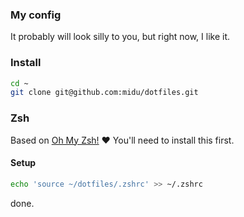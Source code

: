 ### My config

It probably will look silly to you, but right now, I like it.

### Install

```sh
cd ~
git clone git@github.com:midu/dotfiles.git
```

### Zsh

Based on [Oh My Zsh!](https://github.com/robbyrussell/oh-my-zsh) :heart: You'll need to install this first.

#### Setup

```sh
echo 'source ~/dotfiles/.zshrc' >> ~/.zshrc
```

done.
